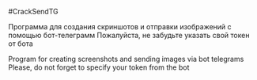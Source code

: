#CrackSendTG

Программа для создания скриншотов и отправки изображений с помощью бот-телеграмм
Пожалуйста, не забудьте указать свой токен от бота

Program for creating screenshots and sending images via bot telegrams
Please, do not forget to specify your token from the bot
